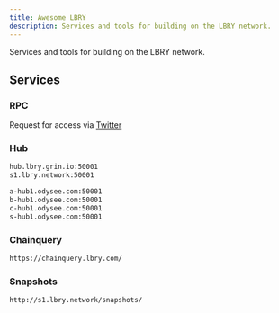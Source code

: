 ```yaml
---
title: Awesome LBRY
description: Services and tools for building on the LBRY network.
---
```


Services and tools for building on the LBRY network.

## Services

### RPC

Request for access via [Twitter](https://twitter.com/kaichaosun)

### Hub

```bash
hub.lbry.grin.io:50001
s1.lbry.network:50001

a-hub1.odysee.com:50001
b-hub1.odysee.com:50001
c-hub1.odysee.com:50001
s-hub1.odysee.com:50001
```

### Chainquery

```bash
https://chainquery.lbry.com/
```

### Snapshots

```bash
http://s1.lbry.network/snapshots/
```
